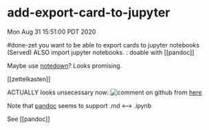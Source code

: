 # add-export-card-to-jupyter
Mon Aug 31 15:51:00 PDT 2020 

 #done-zet you want to be able to export cards to jupyter notebooks (Served) ALSO import jupyter notebooks. : doable with [[pandoc]]

Maybe use [notedown](https://github.com/aaren/notedown)? Looks promising.

[[zettelkasten]]

ACTUALLY looks unsecessary now: ![comment on github](media/2020-08-31-15-54-37.png)
from [here](https://github.com/aaren/notedown/issues/85)

Note that [pandoc](https://hackage.haskell.org/package/pandoc) seems to support .md <--> .ipynb

See [[pandoc]]